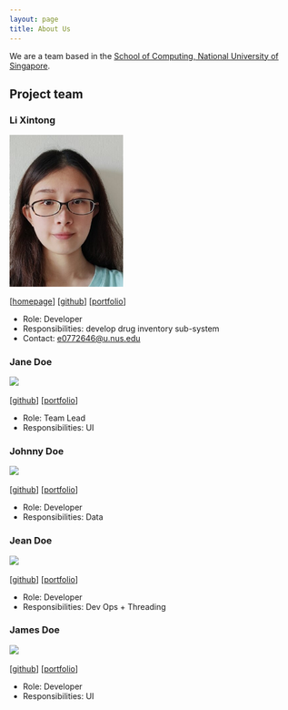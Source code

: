 ```yaml
---
layout: page
title: About Us
---
```


We are a team based in the [School of Computing, National University of Singapore](http://www.comp.nus.edu.sg).

## Project team

### Li Xintong

<img src="images/emrysil.png" width="200px">

[[homepage](https://ay2223s2-cs2103t-w09-3.github.io/tp/)]
[[github](https://github.com/Emrysil)]
[[portfolio](team/johndoe.md)]

* Role: Developer
* Responsibilities: develop drug inventory sub-system
* Contact: e0772646@u.nus.edu

### Jane Doe

<img src="images/johndoe.png" width="200px">

[[github](http://github.com/johndoe)]
[[portfolio](team/johndoe.md)]

* Role: Team Lead
* Responsibilities: UI

### Johnny Doe

<img src="images/johndoe.png" width="200px">

[[github](http://github.com/johndoe)] [[portfolio](team/johndoe.md)]

* Role: Developer
* Responsibilities: Data

### Jean Doe

<img src="images/johndoe.png" width="200px">

[[github](http://github.com/johndoe)]
[[portfolio](team/johndoe.md)]

* Role: Developer
* Responsibilities: Dev Ops + Threading

### James Doe

<img src="images/johndoe.png" width="200px">

[[github](http://github.com/johndoe)]
[[portfolio](team/johndoe.md)]

* Role: Developer
* Responsibilities: UI
